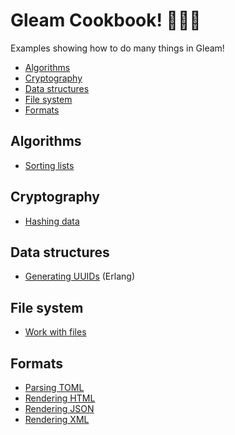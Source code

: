# Gleam Cookbook! 👩🏾‍🍳

Examples showing how to do many things in Gleam!

- [Algorithms](#algorithms)
- [Cryptography](#cryptography)
- [Data structures](#data-structures)
- [File system](#file-system)
- [Formats](#formats)

## Algorithms

- [Sorting lists](./universal/test/algorithms/sorting_lists.gleam)

## Cryptography

- [Hashing data](./universal/test/cryptography/hashing_data.gleam)

## Data structures

- [Generating UUIDs](./erlang/test/data_structures/generating_uuids.gleam) (Erlang)

## File system

- [Work with files](./universal/test/file_system/work_with_files.gleam)

## Formats

- [Parsing TOML](./universal/test/formats/parsing_toml.gleam)
- [Rendering HTML](./universal/test/formats/rendering_html.gleam)
- [Rendering JSON](./universal/test/formats/rendering_json.gleam)
- [Rendering XML](./universal/test/formats/rendering_xml.gleam)
